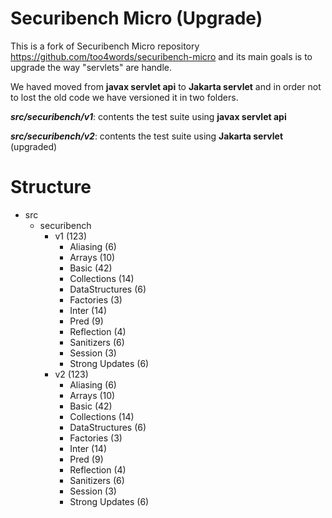 Securibench Micro (Upgrade)
=================

This is a fork of Securibench Micro repository https://github.com/too4words/securibench-micro and its main goals is to upgrade the way "servlets" are handle.

We haved moved from **javax servlet api** to **Jakarta servlet** and in order not to lost the old code we have versioned it in two folders.


***src/securibench/v1***: contents the test suite using **javax servlet api**

***src/securibench/v2***: contents the test suite using **Jakarta servlet** (upgraded)

Structure
=================

- src
    - securibench
        - v1 (123)
            - Aliasing (6)
            - Arrays (10)
            - Basic (42)
            - Collections (14)
            - DataStructures (6)
            - Factories (3)
            - Inter (14)
            - Pred (9)
            - Reflection (4)
            - Sanitizers (6)
            - Session (3)
            - Strong Updates (6)
        - v2 (123)
            - Aliasing (6)
            - Arrays (10)
            - Basic (42)
            - Collections (14)
            - DataStructures (6)
            - Factories (3)
            - Inter (14)
            - Pred (9)
            - Reflection (4)
            - Sanitizers (6)
            - Session (3)
            - Strong Updates (6)
